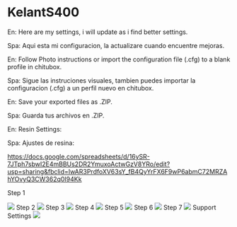 # KelantS400
En: Here are my settings, i will update as i find better settings.

Spa: Aqui esta mi configuracion, la actualizare cuando encuentre mejoras.


En: Follow Photo instructions or import the configuration file (.cfg) to a blank profile in chitubox. 

Spa: Sigue las instruciones visuales, tambien puedes importar la configuracion (.cfg) a un perfil nuevo en chitubox.


En: Save your exported files as .ZIP.

Spa: Guarda tus archivos en .ZIP.





En: Resin Settings:

Spa: Ajustes de resina:


https://docs.google.com/spreadsheets/d/16ySR-7JTph7sbwI2E4mBBUs2DR2YmuxoActwGzV8YRo/edit?usp=sharing&fbclid=IwAR3PrdfoXV63sY_fB4QyYrFX6F9wP6abmC72MRZAhYOvyQ3CW362q0I94Kk


Step 1


<img src="https://github.com/loneacoustic/kelants400/blob/master/1.png" />
Step 2


<img src="https://github.com/loneacoustic/kelants400/blob/master/2.png" />
Step 3


<img src="https://github.com/loneacoustic/kelants400/blob/master/3.png" />
Step 4


<img src="https://github.com/loneacoustic/kelants400/blob/master/4.png" />
Step 5


<img src="https://github.com/loneacoustic/kelants400/blob/master/5.png" />
Step 6


<img src="https://github.com/loneacoustic/kelants400/blob/master/6.png" />
Step 7


<img src="https://github.com/loneacoustic/kelants400/blob/master/7.png" />
Support Settings


<img src="https://github.com/loneacoustic/kelants400/blob/master/Supports Settings_Large Prints.png" />

